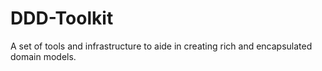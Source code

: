 DDD-Toolkit
===========

A set of tools and infrastructure to aide in creating rich and encapsulated domain models.
